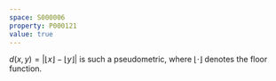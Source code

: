 ```yaml
---
space: S000006
property: P000121
value: true
---
```


$d(x,y)=|\lfloor x\rfloor -\lfloor y\rfloor|$ is such a pseudometric, where $\lfloor\cdot\rfloor$ denotes the floor function.
